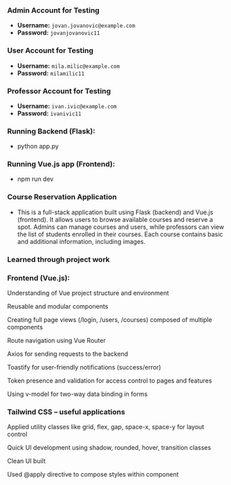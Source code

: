 ### Admin Account for Testing

- **Username:** `jovan.jovanovic@example.com`
- **Password:** `jovanjovanovic11`

### User Account for Testing

- **Username:** `mila.milic@example.com`
- **Password:** `milamilic11`

### Professor Account for Testing

- **Username:** `ivan.ivic@example.com`
- **Password:** `ivanivic11`


### Running Backend (Flask):
- python app.py

### Running  Vue.js app (Frontend):
- npm run dev

### Course Reservation Application 
- This is a full-stack application built using Flask (backend) and Vue.js (frontend). It allows users to browse available courses and reserve a spot. Admins can manage courses and users, while professors can view the list of students enrolled in their courses. Each course contains basic and additional information, including images.
  
### Learned through project work
### Frontend (Vue.js):

Understanding of Vue project structure and environment

Reusable and modular components

Creating full page views (/login, /users, /courses) composed of multiple components

Route navigation using Vue Router

Axios for sending requests to the backend

Toastify for user-friendly notifications (success/error)

Token presence and validation for access control to pages and features

Using v-model for two-way data binding in forms

### Tailwind CSS – useful applications

Applied utility classes like grid, flex, gap, space-x, space-y for layout control

Quick UI development using shadow, rounded, hover, transition classes

Clean  UI built 

Used @apply directive to compose styles within component <style> blocks

Incorporated pre-built Tailwind components, including file upload forms for images

### Backend functionality and technology

Implemented JWT authentication using Flask-JWT-Extended

Routes protected by decorators that check:

 - If the user is authenticated

 - If the user has the correct role (e.g., only admins can access admin routes)

Custom guard functions used to:

 - Check if a course has expired → hide it from users

 - Check if course seats are full → prevent further reservations

Prevent a user from reserving the same course more than once (with appropriate HTTP status codes). The database has a unique constraint on user ID and course ID pairs to prevent duplicates.

Routes organized via Blueprints (e.g., users, courses, reservations)

Role-based route grouping (admin, professor, student)

Use of URL and query parameters for flexible filtering and access

### Database – MariaDB

The database schema includes all necessary relations between users, courses, and reservations

Constraints such as foreign key, unique, and not null ensure data integrity

###  Design
I personally created the UI/UX design for this project using Figma. You can explore the design prototypes and layouts here:
- https://www.figma.com/design/lj9NpxwlBdyBu8ZFl2oA3m/Untitled?node-id=0-1&p=f&t=AOxtfI94z72n4Gzc-0

